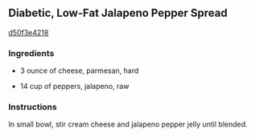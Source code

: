 ## Diabetic, Low-Fat Jalapeno Pepper Spread

[d50f3e4218](http://www.food.com/recipe/diabetic-low-fat-jalapeno-pepper-spread-20301)

### Ingredients

 - 3 ounce of cheese, parmesan, hard

 - 14 cup of peppers, jalapeno, raw

### Instructions

In small bowl, stir cream cheese and jalapeno pepper jelly until blended.